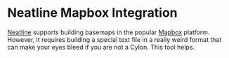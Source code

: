 # Neatline Mapbox Integration

[Neatline](http://neatline.org) supports building basemaps in the
popular [Mapbox](https://www.mapbox.com/) platform. However, it requires
building a special text file in a really weird format that can make your
eyes bleed if you are not a Cylon. This tool helps.
